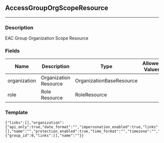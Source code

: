 ## AccessGroupOrgScopeResource
---
### Description
EAC Group Organization Scope Resource
### Fields
| Name | Description | Type | Allowed Values | Required |
| ---- | ----------- | ---- | -------------- | -------- |
| organization | Organization Resource | OrganizationBaseResource |  | false |
| role | Role Resource | RoleResource |  | false |
### Template
```
{"links":[],"organization":{"api_only":true,"date_format":"","impersonation_enabled":true,"links":[],"name":"","protection_enabled":true,"time_format":"","timezone":"","user_access":true,"organization_uuid":""},"role":{"group_id":0,"links":[],"name":""}}
```
